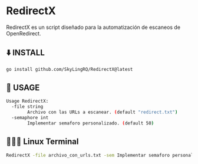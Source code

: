 # RedirectX
RedirectX es un script diseñado para la automatización de escaneos de OpenRedirect.
## ⬇️ INSTALL

```bash
go install github.com/SkyLingRQ/RedirectX@latest
```

## 📝 USAGE
```bash
Usage RedirectX:
  -file string
        Archivo con las URLs a escanear. (default "redirect.txt")
  -semaphore int
        Implementar semaforo personalizado. (default 50)
```

## 👨🏼‍💻 Linux Terminal
```bash
RedirectX -file archivo_con_urls.txt -sem Implementar semaforo personalizado (Por defecto 50)
```
